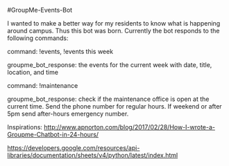 #GroupMe-Events-Bot

I wanted to make a better way for my residents to know what is happening around campus. Thus this bot was born. Currently the bot responds to the following commands:


command: !events, !events this week 

groupme_bot_response: the events for the current week with date, title, location, and time

command: !maintenance 

groupme_bot_response: check if the maintenance office is open at the current time. Send the phone number for regular hours. If weekend or after 5pm send after-hours emergency number.

Inspirations:
http://www.apnorton.com/blog/2017/02/28/How-I-wrote-a-Groupme-Chatbot-in-24-hours/

https://developers.google.com/resources/api-libraries/documentation/sheets/v4/python/latest/index.html
